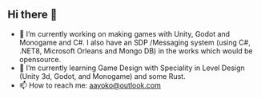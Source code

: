 ## Hi there 👋

- 🔭 I’m currently working on making games with Unity, Godot and Monogame and C#. I also have an SDP /Messaging system (using C#, .NET8, Microsoft Orleans and Mongo DB) in the works which would be opensource.
- 🌱 I’m currently learning Game Design with Speciality in Level Design (Unity 3d, Godot, and Monogame) and some Rust.
- 📫 How to reach me: aayoko@outlook.com
<!--
**gwynwhyvaar/gwynwhyvaar** is a ✨ _special_ ✨ repository because its `README.md` (this file) appears on your GitHub profile.

Here are some ideas to get you started:

- 🔭 I’m currently working on ...
- 🌱 I’m currently learning ...
- 👯 I’m looking to collaborate on ...
- 🤔 I’m looking for help with ...
- 💬 Ask me about ...
- 📫 How to reach me: ...
- 😄 Pronouns: ...
- ⚡ Fun fact: ...
-->
